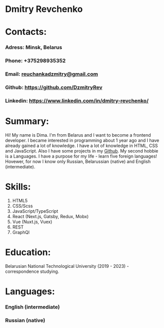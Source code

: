 # Dmitry Revchenko

# **Contacts**:

### **Adress**: Minsk, Belarus

### **Phone**: +375298935352

### **Email**: reuchankadzmitry@gmail.com

### **Github**: https://github.com/DzmitryRev

### **Linkedin**: https://www.linkedin.com/in/dmitry-revchenko/

# **Summary**:

Hi! My name is Dima. I'm from Belarus and I want to become a frontend developer.
I became interested in programming about 1 year ago and I have already gained a lot of knowledge.
I have a lot of knowledge in HTML, CSS and JavaScript. Also I have some projects in my [Github](https://github.com/DzmitryRev).
My second hobbie is a Languages. I have a purpose for my life - learn five foreign languages!
Hovewer, for now I know only Russian, Belarussian (native) and English (intermediate).

# **Skills**:

1. HTML5
2. CSS/Scss
3. JavaScript/TypeScript
4. React (Next.js, Gatsby, Redux, Mobx)
5. Vue (Nuxt.js, Vuex)
6. REST
7. GraphQl

# **Education**:

Belarusian National Technological University (2019 - 2023) - correspondence studying.

# **Languages**:

### English (intermediate)

### Russian (native)
